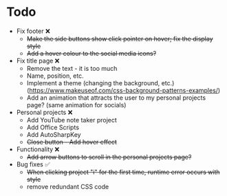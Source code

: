 # Todo
* Fix footer ❌
    * ~~Make the side buttons show click pointer on hover; fix the display style~~
    * ~~Add a hover colour to the social media icons?~~
* Fix title page ❌
    * Remove the text - it is too much
    * Name, position, etc.
    * Implement a theme (changing the background, etc.) (https://www.makeuseof.com/css-background-patterns-examples/)
    * Add an animation that attracts the user to my personal projects page? (same animation for socials)
* Personal projects ❌
    * Add YouTube note taker project
    * Add Office Scripts
    * Add AutoSharpKey
    * ~~Close button - Add hover effect~~
* Functionality ❌
    * ~~Add arrow buttons to scroll in the personal projects page?~~
* Bug fixes ✅
    * ~~When clicking project "i" for the first time, runtime error occurs with style~~
    * remove redundant CSS code